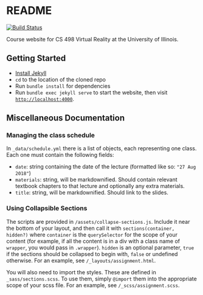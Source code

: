 # README

[![Build Status](https://travis-ci.org/illinois-cs498vr/illinois-cs498vr.github.io.svg?branch=master)](https://travis-ci.org/illinois-cs498vr/illinois-cs498vr.github.io)

Course website for CS 498 Virtual Reality at the University of Illinois.

## Getting Started

* [Install Jekyll](https://jekyllrb.com/docs/installation/)
* `cd` to the location of the cloned repo
* Run `bundle install` for dependencies
* Run `bundle exec jekyll serve` to start the website, then visit [`http://localhost:4000`](http://localhost:4000).

## Miscellaneous Documentation

### Managing the class schedule

In `_data/schedule.yml` there is a list of objects, each representing one class. Each one must contain the following fields:

- `date`: string containing the date of the lecture (formatted like so: `"27 Aug 2018"`)
- `materials`: string, will be markdownified. Should contain relevant textbook chapters to that lecture and optionally any 
extra materials.
- `title`: string, will be markdownified. Should link to the slides.

### Using Collapsible Sections

The scripts are provided in `/assets/collapse-sections.js`. Include it near the bottom of your layout, and then call it with `sections(container, hidden?)` where `container` is the `querySelector` for the scope of your content (for example, if all the content is in a div with a class name of `wrapper`, you would pass in `.wrapper`). `hidden` is an optional parameter, `true` if the sections should be collapsed to begin with, `false` or undefined otherwise. For an example, see `/_layouts/assignment.html`.

You will also need to import the styles. These are defined in `_sass/sections.scss`. To use them, simply `@import` them into the appropriate scope of your scss file. For an example, see `/_scss/assignment.scss`. 